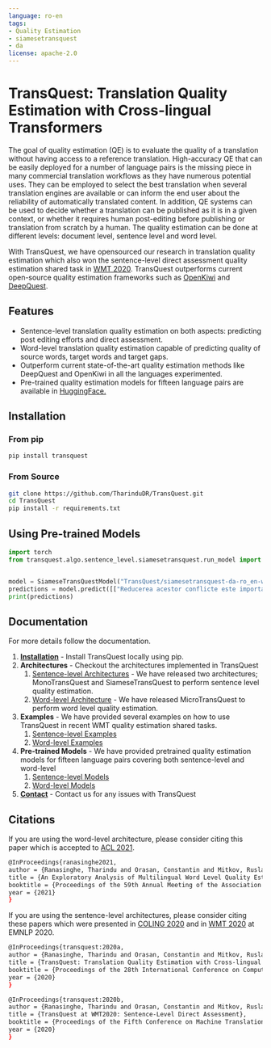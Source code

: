 ```yaml
---
language: ro-en
tags:
- Quality Estimation
- siamesetransquest
- da
license: apache-2.0
---
```



# TransQuest: Translation Quality Estimation with Cross-lingual Transformers
The goal of quality estimation (QE) is to evaluate the quality of a translation without having access to a reference translation. High-accuracy QE that can be easily deployed for a number of language pairs is the missing piece in many commercial translation workflows as they have numerous potential uses. They can be employed to select the best translation when several translation engines are available or can inform the end user about the reliability of automatically translated content. In addition, QE systems can be used to decide whether a translation can be published as it is in a given context, or whether it requires human post-editing before publishing or translation from scratch by a human. The quality estimation can be done at different levels: document level, sentence level and word level.

With TransQuest, we have opensourced our research in translation quality estimation which also won the sentence-level direct assessment quality estimation shared task in [WMT 2020](http://www.statmt.org/wmt20/quality-estimation-task.html). TransQuest outperforms current open-source quality estimation frameworks such as [OpenKiwi](https://github.com/Unbabel/OpenKiwi) and [DeepQuest](https://github.com/sheffieldnlp/deepQuest).


## Features
- Sentence-level translation quality estimation on both aspects: predicting post editing efforts and direct assessment.
- Word-level translation quality estimation capable of predicting quality of source words, target words and target gaps.
- Outperform current state-of-the-art quality estimation methods like DeepQuest and OpenKiwi in all the languages experimented. 
- Pre-trained quality estimation models for fifteen language pairs are available in [HuggingFace.](https://huggingface.co/TransQuest)

## Installation
### From pip

```bash
pip install transquest
```

### From Source

```bash
git clone https://github.com/TharinduDR/TransQuest.git
cd TransQuest
pip install -r requirements.txt
```

## Using Pre-trained Models

```python
import torch
from transquest.algo.sentence_level.siamesetransquest.run_model import SiameseTransQuestModel


model = SiameseTransQuestModel("TransQuest/siamesetransquest-da-ro_en-wiki")
predictions = model.predict([["Reducerea acestor conflicte este importantă pentru conservare.", "Reducing these conflicts is not important for preservation."]])
print(predictions)
```


## Documentation
For more details follow the documentation.

1. **[Installation](https://tharindudr.github.io/TransQuest/install/)** - Install TransQuest locally using pip. 
2. **Architectures** - Checkout the architectures implemented in TransQuest
    1. [Sentence-level Architectures](https://tharindudr.github.io/TransQuest/architectures/sentence_level_architectures/) - We have released two architectures; MonoTransQuest and SiameseTransQuest to perform sentence level quality estimation.
    2. [Word-level Architecture](https://tharindudr.github.io/TransQuest/architectures/word_level_architecture/) - We have released MicroTransQuest to perform word level quality estimation. 
3. **Examples** - We have provided several examples on how to use TransQuest in recent WMT quality estimation shared tasks.
    1. [Sentence-level Examples](https://tharindudr.github.io/TransQuest/examples/sentence_level_examples/)
    2. [Word-level Examples](https://tharindudr.github.io/TransQuest/examples/word_level_examples/)
4. **Pre-trained Models** - We have provided pretrained quality estimation models for fifteen language pairs covering both sentence-level and word-level
    1. [Sentence-level Models](https://tharindudr.github.io/TransQuest/models/sentence_level_pretrained/)
    2. [Word-level Models](https://tharindudr.github.io/TransQuest/models/word_level_pretrained/)
5. **[Contact](https://tharindudr.github.io/TransQuest/contact/)** - Contact us for any issues with TransQuest


## Citations
If you are using the word-level architecture, please consider citing this paper which is accepted to [ACL 2021](https://2021.aclweb.org/).

```bash
@InProceedings{ranasinghe2021,
author = {Ranasinghe, Tharindu and Orasan, Constantin and Mitkov, Ruslan},
title = {An Exploratory Analysis of Multilingual Word Level Quality Estimation with Cross-Lingual Transformers},
booktitle = {Proceedings of the 59th Annual Meeting of the Association for Computational Linguistics},
year = {2021}
}
```

If you are using the sentence-level architectures, please consider citing these papers which were presented in [COLING 2020](https://coling2020.org/) and in [WMT 2020](http://www.statmt.org/wmt20/) at EMNLP 2020.

```bash
@InProceedings{transquest:2020a,
author = {Ranasinghe, Tharindu and Orasan, Constantin and Mitkov, Ruslan},
title = {TransQuest: Translation Quality Estimation with Cross-lingual Transformers},
booktitle = {Proceedings of the 28th International Conference on Computational Linguistics},
year = {2020}
}
```
 
```bash
@InProceedings{transquest:2020b,
author = {Ranasinghe, Tharindu and Orasan, Constantin and Mitkov, Ruslan},
title = {TransQuest at WMT2020: Sentence-Level Direct Assessment},
booktitle = {Proceedings of the Fifth Conference on Machine Translation},
year = {2020}
}
```
